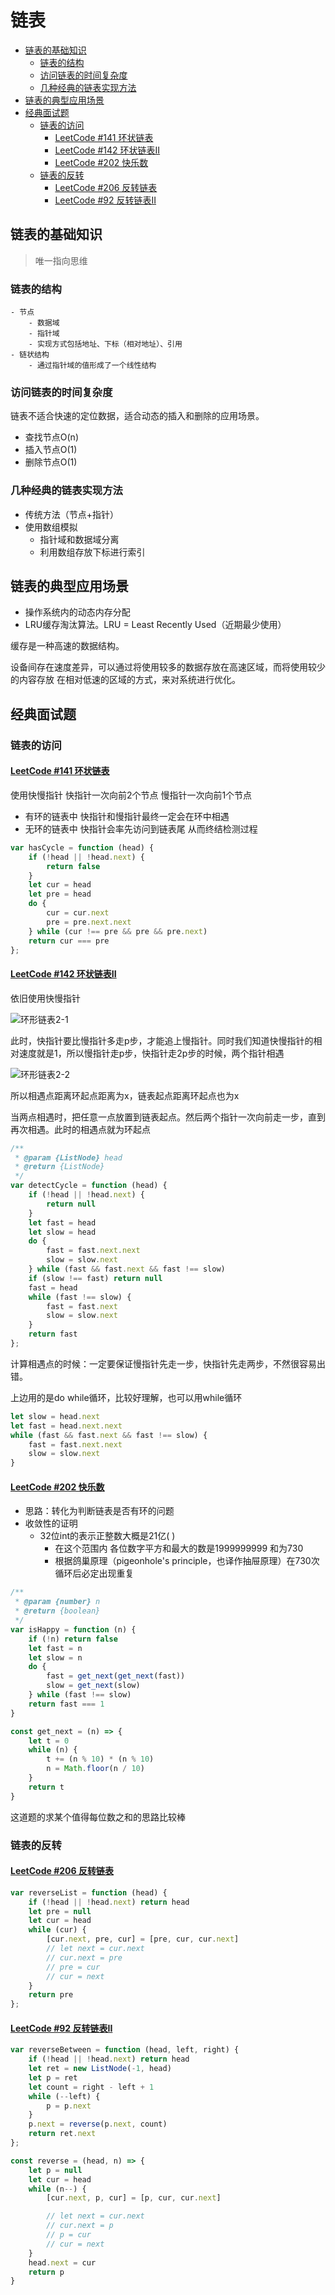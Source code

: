 # 链表
<!-- TOC -->

- [链表的基础知识](#%E9%93%BE%E8%A1%A8%E7%9A%84%E5%9F%BA%E7%A1%80%E7%9F%A5%E8%AF%86)
	- [链表的结构](#%E9%93%BE%E8%A1%A8%E7%9A%84%E7%BB%93%E6%9E%84)
	- [访问链表的时间复杂度](#%E8%AE%BF%E9%97%AE%E9%93%BE%E8%A1%A8%E7%9A%84%E6%97%B6%E9%97%B4%E5%A4%8D%E6%9D%82%E5%BA%A6)
	- [几种经典的链表实现方法](#%E5%87%A0%E7%A7%8D%E7%BB%8F%E5%85%B8%E7%9A%84%E9%93%BE%E8%A1%A8%E5%AE%9E%E7%8E%B0%E6%96%B9%E6%B3%95)
- [链表的典型应用场景](#%E9%93%BE%E8%A1%A8%E7%9A%84%E5%85%B8%E5%9E%8B%E5%BA%94%E7%94%A8%E5%9C%BA%E6%99%AF)
- [经典面试题](#%E7%BB%8F%E5%85%B8%E9%9D%A2%E8%AF%95%E9%A2%98)
	- [链表的访问](#%E9%93%BE%E8%A1%A8%E7%9A%84%E8%AE%BF%E9%97%AE)
		- [LeetCode #141 环状链表](#leetcode-141-%E7%8E%AF%E7%8A%B6%E9%93%BE%E8%A1%A8)
		- [LeetCode #142 环状链表II](#leetcode-142-%E7%8E%AF%E7%8A%B6%E9%93%BE%E8%A1%A8ii)
		- [LeetCode #202 快乐数](#leetcode-202-%E5%BF%AB%E4%B9%90%E6%95%B0)
	- [链表的反转](#%E9%93%BE%E8%A1%A8%E7%9A%84%E5%8F%8D%E8%BD%AC)
		- [LeetCode #206 反转链表](#leetcode-206-%E5%8F%8D%E8%BD%AC%E9%93%BE%E8%A1%A8)
		- [LeetCode #92 反转链表II](#leetcode-92-%E5%8F%8D%E8%BD%AC%E9%93%BE%E8%A1%A8ii)

<!-- /TOC -->
## 链表的基础知识

> 唯一指向思维

### 链表的结构
	- 节点
		- 数据域
		- 指针域
		- 实现方式包括地址、下标（相对地址）、引用
	- 链状结构
		- 通过指针域的值形成了一个线性结构

### 访问链表的时间复杂度

链表不适合快速的定位数据，适合动态的插入和删除的应用场景。
- 查找节点O(n)
- 插入节点O(1)
- 删除节点O(1)

### 几种经典的链表实现方法

- 传统方法（节点+指针）
- 使用数组模拟
	- 指针域和数据域分离
	- 利用数组存放下标进行索引

## 链表的典型应用场景

- 操作系统内的动态内存分配
- LRU缓存淘汰算法。LRU = Least Recently Used（近期最少使用）

缓存是一种高速的数据结构。

设备间存在速度差异，可以通过将使用较多的数据存放在高速区域，而将使用较少的内容存放
在相对低速的区域的方式，来对系统进行优化。

## 经典面试题

### 链表的访问 

#### [LeetCode #141 环状链表](https://leetcode-cn.com/problems/linked-list-cycle/)

使用快慢指针 快指针一次向前2个节点 慢指针一次向前1个节点
- 有环的链表中 快指针和慢指针最终一定会在环中相遇
- 无环的链表中 快指针会率先访问到链表尾 从而终结检测过程

```js
var hasCycle = function (head) {
    if (!head || !head.next) {
        return false
    }
    let cur = head
    let pre = head
    do {
        cur = cur.next
        pre = pre.next.next
    } while (cur !== pre && pre && pre.next)
    return cur === pre
};
```

#### [LeetCode #142 环状链表II](https://leetcode-cn.com/problems/linked-list-cycle-ii/)

依旧使用快慢指针

![环形链表2-1](../images/环形链表2-1.png)

此时，快指针要比慢指针多走p步，才能追上慢指针。同时我们知道快慢指针的相对速度就是1，所以慢指针走p步，快指针走2p步的时候，两个指针相遇

![环形链表2-2](../images/环形链表2-2.png)

所以相遇点距离环起点距离为x，链表起点距离环起点也为x

当两点相遇时，把任意一点放置到链表起点。然后两个指针一次向前走一步，直到再次相遇。此时的相遇点就为环起点

```js
/**
 * @param {ListNode} head
 * @return {ListNode}
 */
var detectCycle = function (head) {
    if (!head || !head.next) {
        return null
    }
    let fast = head
    let slow = head
    do {
        fast = fast.next.next
        slow = slow.next
    } while (fast && fast.next && fast !== slow)
    if (slow !== fast) return null
    fast = head
    while (fast !== slow) {
        fast = fast.next
        slow = slow.next
    }
    return fast
};
```

计算相遇点的时候：一定要保证慢指针先走一步，快指针先走两步，不然很容易出错。

上边用的是do while循环，比较好理解，也可以用while循环

```js
let slow = head.next
let fast = head.next.next
while (fast && fast.next && fast !== slow) {
	fast = fast.next.next
	slow = slow.next
} 
```

#### [LeetCode #202 快乐数](https://leetcode-cn.com/problems/happy-number/submissions/)

- 思路：转化为判断链表是否有环的问题
- 收敛性的证明
	- 32位int的表示正整数大概是21亿( )
		- 在这个范围内 各位数字平方和最大的数是1999999999 和为730
		- 根据鸽巢原理（pigeonhole's principle，也译作抽屉原理）在730次
循环后必定出现重复

```js
/**
 * @param {number} n
 * @return {boolean}
 */
var isHappy = function (n) {
    if (!n) return false
    let fast = n
    let slow = n
    do {
        fast = get_next(get_next(fast))
        slow = get_next(slow)
    } while (fast !== slow)
    return fast === 1
}

const get_next = (n) => {
    let t = 0
    while (n) {
        t += (n % 10) * (n % 10)
        n = Math.floor(n / 10)
    }
    return t
}
```

这道题的求某个值得每位数之和的思路比较棒

### 链表的反转

#### [LeetCode #206 反转链表](https://leetcode-cn.com/problems/reverse-linked-list/)

```js
var reverseList = function (head) {
    if (!head || !head.next) return head
    let pre = null
    let cur = head
    while (cur) {
        [cur.next, pre, cur] = [pre, cur, cur.next]
        // let next = cur.next
        // cur.next = pre
        // pre = cur
        // cur = next
    }
    return pre
};
```

#### [LeetCode #92 反转链表II](https://leetcode-cn.com/problems/reverse-linked-list-ii/submissions/)

```js
var reverseBetween = function (head, left, right) {
	if (!head || !head.next) return head
	let ret = new ListNode(-1, head)
	let p = ret
	let count = right - left + 1
	while (--left) {
		p = p.next
	}
	p.next = reverse(p.next, count)
	return ret.next
};

const reverse = (head, n) => {
	let p = null
	let cur = head
	while (n--) {
		[cur.next, p, cur] = [p, cur, cur.next]

		// let next = cur.next
		// cur.next = p
		// p = cur
		// cur = next
	}
	head.next = cur
	return p
}
```
